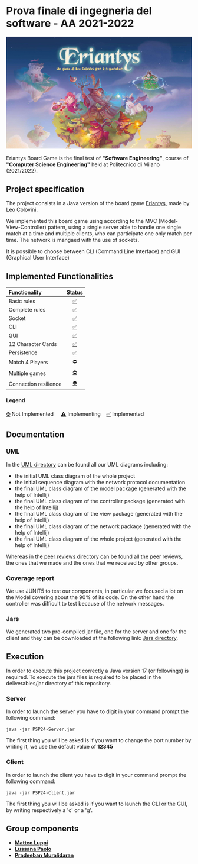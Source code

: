 # Prova finale di ingegneria del software - AA 2021-2022

![alt text](src/main/resources/Images/LoadingImage.png)

Eriantys Board Game is the final test of **"Software Engineering"**, course of **"Computer Science Engineering"** held at Politecnico di Milano (2021/2022).

## Project specification
The project consists in a Java version of the board game [Eriantys](https://www.craniocreations.it/prodotto/eriantys/), made by Leo Colovini.

We implemented this board game using according to the MVC (Model-View-Controller) pattern, using a single server able to handle one single match at a time and multiple clients, who can participate one only match per time. The network is mangaed with the use of sockets.

It is possible to choose between CLI (Command Line Interface) and GUI (Graphical User Interface)

## Implemented Functionalities
| Functionality | Status |
|:-----------------------|:------------------------------------:|
| Basic rules | [✅]() |
| Complete rules | [✅]() |
| Socket |[✅]() |
| CLI |[✅]() |
| GUI | [✅]() |
| 12 Character Cards | [✅]() |
| Persistence | [✅]() |
| Match 4 Players | [⛔]() |
| Multiple games | [⛔]() |
| Connection resilience | [⛔]() |
#### Legend
[⛔]() Not Implemented &nbsp;&nbsp;&nbsp;&nbsp;[⚠️]() Implementing&nbsp;&nbsp;&nbsp;&nbsp;[✅]() Implemented

## Documentation

### UML

In the [UML directory](https://github.com/lups2000/ing-sw-2022-Luppi-Lussana-Muralidaran/tree/main/deliverables/UML) can be found all our UML diagrams including: 
- the initial UML class diagram of the whole project
- the initial sequence diagram with the network protocol documentation
- the final UML class diagram of the model package (generated with the help of Intellij)
- the final UML class diagram of the controller package (generated with the help of Intellij)
- the final UML class diagram of the view package (generated with the help of Intellij)
- the final UML class diagram of the network package (generated with the help of Intellij)
- the final UML class diagram of the whole project (generated with the help of Intellij)


Whereas in the [peer reviews directory](https://github.com/lups2000/ing-sw-2022-Luppi-Lussana-Muralidaran/tree/main/deliverables/peer%20reviews) can be found all the peer reviews, the ones that we made and the ones that we received by other groups. 


### Coverage report
We use JUNIT5 to test our components, in particular we focused a lot on the Model covering about the 90% of its code. 
On the other hand the controller was difficult to test because of the network messages.


### Jars
We generated two pre-compiled jar file, one for the server and one for the client and they can be downloaded at the following link: [Jars directory](https://github.com/lups2000/ing-sw-2022-Luppi-Lussana-Muralidaran/tree/main/deliverables/jar).


## Execution
In order to execute this project correctly a Java version 17 (or followings) is required.
To execute the jars files is required to be placed in the deliverables/jar directory of this repository.

### Server
In order to launch the server you have to digit in your command prompt the following command: 
```
java -jar PSP24-Server.jar
```
The first thing you will be asked is if you want to change the port number by writing it, we use the default value of __12345__

### Client
In order to launch the client you have to digit in your command prompt the following command: 
```
java -jar PSP24-Client.jar
```
The first thing you will be asked is if you want to launch the CLI or the GUI, by writing respectively a 'c' or a 'g'.


## Group components
- [__Matteo Luppi__](https://github.com/lups2000)
- [__Lussana Paolo__](https://github.com/paololussa)
- [__Pradeeban Muralidaran__](https://github.com/DarthPrader00)
